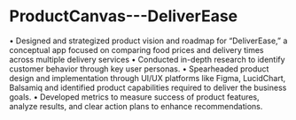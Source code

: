 # ProductCanvas---DeliverEase
• Designed and strategized product vision and roadmap for “DeliverEase,” a conceptual app focused on comparing food prices and delivery times across multiple delivery services
• Conducted in-depth research to identify customer behavior through key user personas.
• Spearheaded product design and implementation through UI/UX platforms like Figma, LucidChart, Balsamiq and identified product capabilities required to deliver the business goals.
• Developed metrics to measure success of product features, analyze results, and clear action plans to enhance recommendations.
